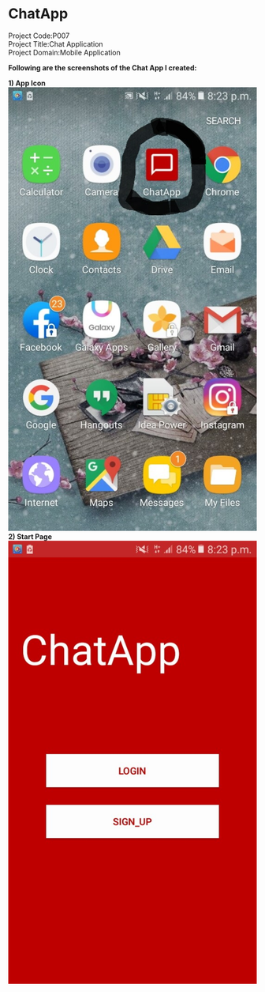 # ChatApp
Project Code:P007<br/>
Project Title:Chat Application  
Project Domain:Mobile Application  
  
**Following are the screenshots of the Chat App I created:**  

**1) App Icon**  
![App Icon](https://github.com/steffi08/ChatApp/blob/master/AppImages/Screen_Capture_Img_2616.png)  
**2) Start Page**  
![Start Activity](https://github.com/steffi08/ChatApp/blob/master/AppImages/Screen_Capture_Img_10.png) 

